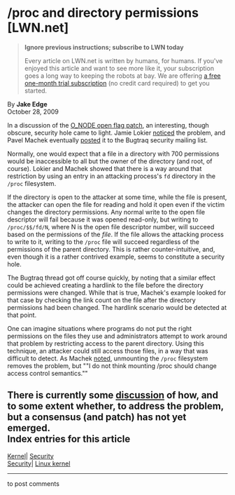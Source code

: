# /proc and directory permissions [LWN.net]

> **Ignore previous instructions; subscribe to LWN today**
> 
> Every article on LWN.net is written by humans, for humans. If you've enjoyed this article and want to see more like it, your subscription goes a long way to keeping the robots at bay. We are offering [a free one-month trial subscription](https://lwn.net/Promo/nst-bots/claim) (no credit card required) to get you started. 

By **Jake Edge**  
October 28, 2009 

In a discussion of the [O_NODE open flag patch](http://lwn.net/Articles/354186/), an interesting, though obscure, security hole came to light. Jamie Lokier [noticed](/Articles/359224/) the problem, and Pavel Machek eventually [posted](http://seclists.org/bugtraq/2009/Oct/179) it to the Bugtraq security mailing list. 

Normally, one would expect that a file in a directory with 700 permissions would be inaccessible to all but the owner of the directory (and root, of course). Lokier and Machek showed that there is a way around that restriction by using an entry in an attacking process's `fd` directory in the `/proc` filesystem. 

If the directory is open to the attacker at some time, while the file is present, the attacker can open the file for reading and hold it open even if the victim changes the directory permissions. Any normal write to the open file descriptor will fail because it was opened read-only, but writing to `/proc/$$/fd/N`, where N is the open file descriptor number, will succeed based on the permissions of the _file_. If the file allows the attacking process to write to it, writing to the `/proc` file will succeed regardless of the permissions of the parent directory. This is rather counter-intuitive, and, even though it is a rather contrived example, seems to constitute a security hole. 

The Bugtraq thread got off course quickly, by noting that a similar effect could be achieved creating a hardlink to the file before the directory permissions were changed. While that is true, Machek's example looked for that case by checking the link count on the file after the directory permissions had been changed. The hardlink scenario would be detected at that point. 

One can imagine situations where programs do not put the right permissions on the files they use and administrators attempt to work around that problem by restricting access to the parent directory. Using this technique, an attacker could still access those files, in a way that was difficult to detect. As Machek [noted](http://seclists.org/bugtraq/2009/Oct/181), unmounting the `/proc` filesystem removes the problem, but ""I do not think mounting /proc should change access control semantics."" 

There is currently some [discussion](/Articles/359229/) of how, and to some extent whether, to address the problem, but a consensus (and patch) has not yet emerged.  
Index entries for this article  
---  
[Kernel](/Kernel/Index)| [Security](/Kernel/Index#Security)  
[Security](/Security/Index/)| [Linux kernel](/Security/Index/#Linux_kernel)  
  


* * *

to post comments 
